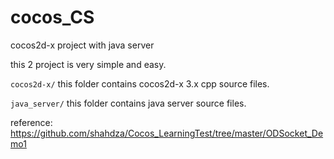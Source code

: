 # cocos_CS
cocos2d-x  project with java server 

this 2 project is very simple and easy.

`cocos2d-x/`
this folder contains cocos2d-x 3.x cpp source files.


`java_server/`
this folder contains java server source files.


reference:  https://github.com/shahdza/Cocos_LearningTest/tree/master/ODSocket_Demo1 
